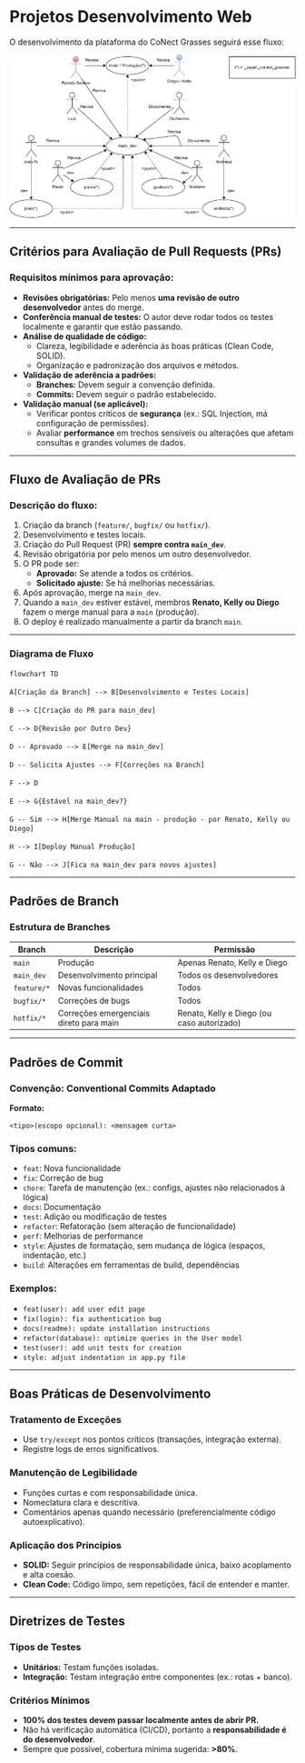 # Projetos Desenvolvimento Web

O desenvolvimento da plataforma do CoNect Grasses seguirá esse fluxo:

![CoNeCt Grasses UML](https://github.com/SantosRAC/projetos_desenvolvimento_web/blob/main/CoNectT%20Grasses/UML/Diagrama%20UML%20-%20CoNekT%20Grasses.jpg)

---

## Critérios para Avaliação de Pull Requests (PRs)

### Requisitos mínimos para aprovação:

- **Revisões obrigatórias:** Pelo menos **uma revisão de outro desenvolvedor** antes do merge.
- **Conferência manual de testes:** O autor deve rodar todos os testes localmente e garantir que estão passando.
- **Análise de qualidade de código:**
  - Clareza, legibilidade e aderência às boas práticas (Clean Code, SOLID).
  - Organização e padronização dos arquivos e métodos.
- **Validação de aderência a padrões:**
  - **Branches:** Devem seguir a convenção definida.
  - **Commits:** Devem seguir o padrão estabelecido.
- **Validação manual (se aplicável):**
  - Verificar pontos críticos de **segurança** (ex.: SQL Injection, má configuração de permissões).
  - Avaliar **performance** em trechos sensíveis ou alterações que afetam consultas e grandes volumes de dados.

---

## Fluxo de Avaliação de PRs

### Descrição do fluxo:

1. Criação da branch (`feature/`, `bugfix/` ou `hotfix/`).
2. Desenvolvimento e testes locais.
3. Criação do Pull Request (PR) **sempre contra `main_dev`**.
4. Revisão obrigatória por pelo menos um outro desenvolvedor.
5. O PR pode ser:
   - **Aprovado:** Se atende a todos os critérios.
   - **Solicitado ajuste:** Se há melhorias necessárias.
6. Após aprovação, merge na `main_dev`.
7. Quando a `main_dev` estiver estável, membros **Renato, Kelly ou Diego** fazem o merge manual para a `main` (produção).
8. O deploy é realizado manualmente a partir da branch `main`.

---

### Diagrama de Fluxo

```mermaid
flowchart TD

A[Criação da Branch] --> B[Desenvolvimento e Testes Locais]

B --> C[Criação do PR para main_dev]

C --> D{Revisão por Outro Dev}

D -- Aprovado --> E[Merge na main_dev]

D -- Solicita Ajustes --> F[Correções na Branch]

F --> D

E --> G{Estável na main_dev?}

G -- Sim --> H[Merge Manual na main - produção - por Renato, Kelly ou Diego]

H --> I[Deploy Manual Produção]

G -- Não --> J[Fica na main_dev para novos ajustes]
```

---

## Padrões de Branch

### Estrutura de Branches

| Branch      | Descrição                               | Permissão                                  |
| ----------- | --------------------------------------- | ------------------------------------------ |
| `main`      | Produção                                | Apenas Renato, Kelly e Diego               |
| `main_dev`  | Desenvolvimento principal               | Todos os desenvolvedores                   |
| `feature/*` | Novas funcionalidades                   | Todos                                      |
| `bugfix/*`  | Correções de bugs                       | Todos                                      |
| `hotfix/*`  | Correções emergenciais direto para main | Renato, Kelly e Diego (ou caso autorizado) |

---

## Padrões de Commit

### Convenção: **Conventional Commits Adaptado**

**Formato:**

```
<tipo>(escopo opcional): <mensagem curta>
```

### Tipos comuns:

- `feat`: Nova funcionalidade
- `fix`: Correção de bug
- `chore`: Tarefa de manutenção (ex.: configs, ajustes não relacionados à lógica)
- `docs`: Documentação
- `test`: Adição ou modificação de testes
- `refactor`: Refatoração (sem alteração de funcionalidade)
- `perf`: Melhorias de performance
- `style`: Ajustes de formatação, sem mudança de lógica (espaços, indentação, etc.)
- `build`: Alterações em ferramentas de build, dependências

### Exemplos:

- `feat(user): add user edit page`
- `fix(login): fix authentication bug`
- `docs(readme): update installation instructions`
- `refactor(database): optimize queries in the User model`
- `test(user): add unit tests for creation`
- `style: adjust indentation in app.py file`

---

## Boas Práticas de Desenvolvimento

### Tratamento de Exceções

- Use `try/except` nos pontos críticos (transações, integração externa).
- Registre logs de erros significativos.

### Manutenção de Legibilidade

- Funções curtas e com responsabilidade única.
- Nomeclatura clara e descritiva.
- Comentários apenas quando necessário (preferencialmente código autoexplicativo).

### Aplicação dos Princípios

- **SOLID:** Seguir princípios de responsabilidade única, baixo acoplamento e alta coesão.
- **Clean Code:** Código limpo, sem repetições, fácil de entender e manter.

---

## Diretrizes de Testes

### Tipos de Testes

- **Unitários:** Testam funções isoladas.
- **Integração:** Testam integração entre componentes (ex.: rotas + banco).

### Critérios Mínimos

- **100% dos testes devem passar localmente antes de abrir PR.**
- Não há verificação automática (CI/CD), portanto a **responsabilidade é do desenvolvedor**.
- Sempre que possível, cobertura mínima sugerida: **>80%**.
